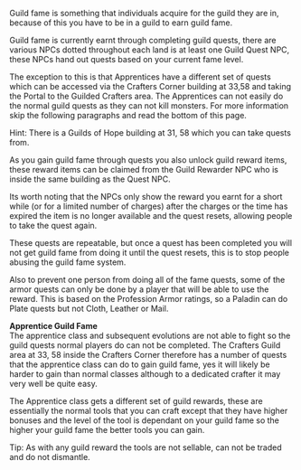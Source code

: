 ---
---
Guild fame is something that individuals acquire for the guild they are in, because of this you have to be in a guild to earn guild fame.

Guild fame is currently earnt through completing guild quests, there are various NPCs dotted throughout each land is at least one Guild Quest NPC, these NPCs hand out quests based on your current fame level.

The exception to this is that Apprentices have a different set of quests which can be accessed via the Crafters Corner building at 33,58 and taking the Portal to the Guilded Crafters area. The Apprentices can not easily do the normal guild quests as they can not kill monsters. For more information skip the following paragraphs and read the bottom of this page.

Hint: There is a Guilds of Hope building at 31, 58 which you can take quests from.

As you gain guild fame through quests you also unlock guild reward items, these reward items can be claimed from the Guild Rewarder NPC who is inside the same building as the Quest NPC.

Its worth noting that the NPCs only show the reward you earnt for a short while (or for a limited number of charges) after the charges or the time has expired the item is no longer available and the quest resets, allowing people to take the quest again.

These quests are repeatable, but once a quest has been completed you will not get guild fame from doing it until the quest resets, this is to stop people abusing the guild fame system.

Also to prevent one person from doing all of the fame quests, some of the armor quests can only be done by a player that will be able to use the reward. This is based on the Profession Armor ratings, so a Paladin can do Plate quests but not Cloth, Leather or Mail.

**Apprentice Guild Fame**  
The apprentice class and subsequent evolutions are not able to fight so the guild quests normal players do can not be completed. The Crafters Guild area at 33, 58 inside the Crafters Corner therefore has a number of quests that the apprentice class can do to gain guild fame, yes it will likely be harder to gain than normal classes although to a dedicated crafter it may very well be quite easy.

The Apprentice class gets a different set of guild rewards, these are essentially the normal tools that you can craft except that they have higher bonuses and the level of the tool is dependant on your guild fame so the higher your guild fame the better tools you can gain.

Tip: As with any guild reward the tools are not sellable, can not be traded and do not dismantle.